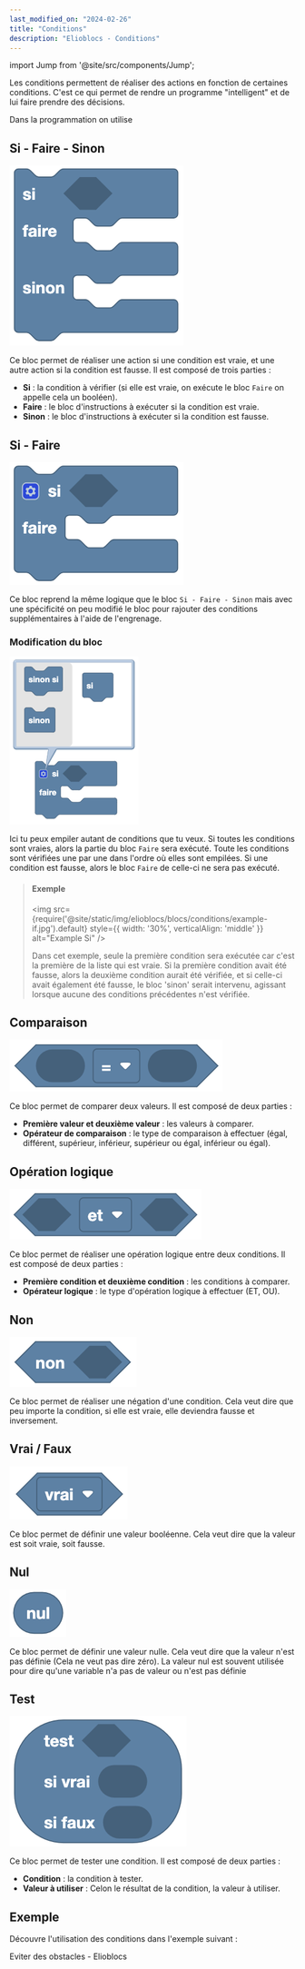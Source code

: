 ```yaml
---
last_modified_on: "2024-02-26"
title: "Conditions"
description: "Elioblocs - Conditions"
---
```


import Jump from '@site/src/components/Jump';


Les conditions permettent de réaliser des actions en fonction de certaines conditions. C'est ce qui permet de rendre un programme "intelligent" et de lui faire prendre des décisions.


Dans la programmation on utilise 

## Si - Faire - Sinon

![Bloc Si - Faire - Sinon](../../../static/img/elioblocs/blocs/conditions/if-else.png)

Ce bloc permet de réaliser une action si une condition est vraie, et une autre action si la condition est fausse.
Il est composé de trois parties :

- **Si** : la condition à vérifier (si elle est vraie, on exécute le bloc `Faire` on appelle cela un booléen).
- **Faire** : le bloc d'instructions à exécuter si la condition est vraie.
- **Sinon** : le bloc d'instructions à exécuter si la condition est fausse.


## Si - Faire

![Bloc Si - Faire](../../../static/img/elioblocs/blocs/conditions/if.png)

Ce bloc reprend la même logique que le bloc `Si - Faire - Sinon` mais avec une spécificité on peu modifié le bloc pour rajouter des conditions supplémentaires à l'aide de l'engrenage.

### Modification du bloc

![Mutator du bloc Si](../../../static/img/elioblocs/blocs/conditions/if-mutator.png)

Ici tu peux empiler autant de conditions que tu veux. Si toutes les conditions sont vraies, alors la partie du bloc `Faire` sera exécuté.
Toute les conditions sont vérifiées une par une dans l'ordre où elles sont empilées. Si une condition est fausse, alors le bloc `Faire` de celle-ci ne sera pas exécuté.

> #### Exemple
>
> <img src={require('@site/static/img/elioblocs/blocs/conditions/example-if.jpg').default} style={{ width: '30%', verticalAlign: 'middle' }} alt="Example Si" />
>
> Dans cet exemple, seule la première condition sera exécutée car c'est la première de la liste qui est vraie. Si la première condition avait été fausse, alors la deuxième condition aurait été vérifiée, et si celle-ci avait également été fausse, le bloc 'sinon' serait intervenu, agissant lorsque aucune des conditions précédentes n'est vérifiée.

## Comparaison

![Bloc comparaison](../../../static/img/elioblocs/blocs/conditions/est-egal.png)

Ce bloc permet de comparer deux valeurs. Il est composé de deux parties :

- **Première valeur et deuxième valeur** : les valeurs à comparer.
- **Opérateur de comparaison** : le type de comparaison à effectuer (égal, différent, supérieur, inférieur, supérieur ou égal, inférieur ou égal).

## Opération logique

![Bloc opération logique](../../../static/img/elioblocs/blocs/conditions/et.png)

Ce bloc permet de réaliser une opération logique entre deux conditions. Il est composé de deux parties :

- **Première condition et deuxième condition** : les conditions à comparer.
- **Opérateur logique** : le type d'opération logique à effectuer (ET, OU).

## Non

![Bloc Non](../../../static/img/elioblocs/blocs/conditions/no.png)

Ce bloc permet de réaliser une négation d'une condition. Cela veut dire que peu importe la condition, si elle est vraie, elle deviendra fausse et inversement.

## Vrai / Faux

![Bloc Vrai / Faux](../../../static/img/elioblocs/blocs/conditions/vrai.png)

Ce bloc permet de définir une valeur booléenne. Cela veut dire que la valeur est soit vraie, soit fausse.

## Nul

![Bloc Nul](../../../static/img/elioblocs/blocs/conditions/bloc-nul.png)

Ce bloc permet de définir une valeur nulle. Cela veut dire que la valeur n'est pas définie (Cela ne veut pas dire zéro).
La valeur nul est souvent utilisée pour dire qu'une variable n'a pas de valeur ou n'est pas définie

## Test

![Bloc Test](../../../static/img/elioblocs/blocs/conditions/test.png)

Ce bloc permet de tester une condition. Il est composé de deux parties :

- **Condition** : la condition à tester.
- **Valeur à utiliser** : Celon le résultat de la condition, la valeur à utiliser.

## Exemple 

Découvre l'utilisation des conditions dans l'exemple suivant :

<Jump to="/docs/tutorial/elioblocs/avoid-obstacles-elioblocs">Eviter des obstacles - Elioblocs</Jump>
